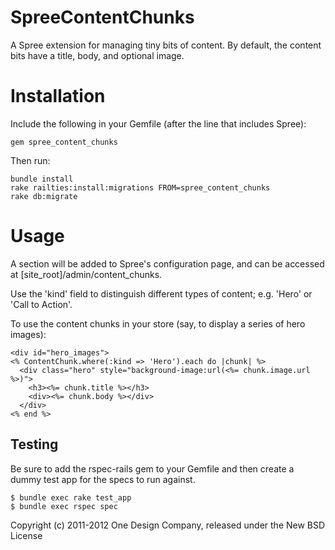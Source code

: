 SpreeContentChunks
==================

A Spree extension for managing tiny bits of content.
By default, the content bits have a title, body, and optional image.


Installation
============

Include the following in your Gemfile (after the line that includes Spree):

    gem spree_content_chunks

Then run:

    bundle install
    rake railties:install:migrations FROM=spree_content_chunks
    rake db:migrate


Usage
=====

A section will be added to Spree's configuration page, and can be accessed at
[site_root]/admin/content_chunks.

Use the 'kind' field to distinguish different types of content; e.g. 'Hero' or
'Call to Action'.

To use the content chunks in your store (say, to display a series of hero images):

    <div id="hero_images">
    <% ContentChunk.where(:kind => 'Hero').each do |chunk| %>
      <div class="hero" style="background-image:url(<%= chunk.image.url %>)">
        <h3><%= chunk.title %></h3>
        <div><%= chunk.body %></div>
      </div>
    <% end %>


Testing
-------

Be sure to add the rspec-rails gem to your Gemfile and then create a dummy test
app for the specs to run against.

    $ bundle exec rake test_app
    $ bundle exec rspec spec

Copyright (c) 2011-2012 One Design Company, released under the New BSD License
